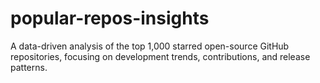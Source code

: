 # popular-repos-insights
A data-driven analysis of the top 1,000 starred open-source GitHub repositories, focusing on development trends, contributions, and release patterns.
